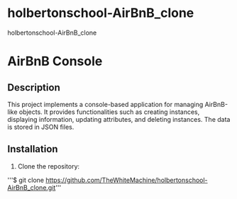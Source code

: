 # holbertonschool-AirBnB_clone
holbertonschool-AirBnB_clone

# AirBnB Console

## Description

This project implements a console-based application for managing AirBnB-like objects. It provides functionalities such as creating instances, displaying information, updating attributes, and deleting instances. The data is stored in JSON files.

## Installation

1. Clone the repository:

'''$ git clone https://github.com/TheWhiteMachine/holbertonschool-AirBnB_clone.git'''